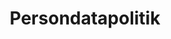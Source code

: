 ---
layout: "layouts/default.njk"
title: "Persondatapolitik"
description: Beskrivelse af hvad siden handler om.
tags:
    - internal_links
---